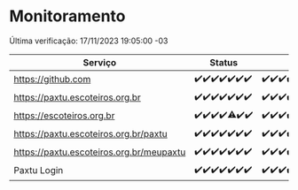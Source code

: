 # Monitoramento

Última verificação: 17/11/2023 19:05:00 -03

|Serviço|Status|Últimas 24h|
|---|---|---|
|https://github.com|<span title="2023-11-10: OK=24">✔️</span><span title="2023-11-11: OK=24">✔️</span><span title="2023-11-12: OK=24">✔️</span><span title="2023-11-13: OK=24">✔️</span><span title="2023-11-14: OK=24">✔️</span><span title="2023-11-15: OK=24">✔️</span><span title="2023-11-16: OK=22">✔️</span>|<span title="16/11/2023 19:05:00 -03 : 200">✔️</span><span title="16/11/2023 20:04:00 -03 : 200">✔️</span><span title="16/11/2023 21:30:00 -03 : 200">✔️</span><span title="16/11/2023 22:46:00 -03 : 200">✔️</span><span title="16/11/2023 23:20:00 -03 : 200">✔️</span><span title="17/11/2023 00:07:00 -03 : 200">✔️</span><span title="17/11/2023 01:07:00 -03 : 200">✔️</span><span title="17/11/2023 02:06:00 -03 : 200">✔️</span><span title="17/11/2023 03:08:00 -03 : 200">✔️</span><span title="17/11/2023 04:05:00 -03 : 200">✔️</span><span title="17/11/2023 05:08:00 -03 : 200">✔️</span><span title="17/11/2023 06:06:00 -03 : 200">✔️</span><span title="17/11/2023 07:06:00 -03 : 200">✔️</span><span title="17/11/2023 08:04:00 -03 : 200">✔️</span><span title="17/11/2023 09:11:00 -03 : 200">✔️</span><span title="17/11/2023 10:09:00 -03 : 200">✔️</span><span title="17/11/2023 11:05:00 -03 : 200">✔️</span><span title="17/11/2023 12:05:00 -03 : 200">✔️</span><span title="17/11/2023 13:09:00 -03 : 200">✔️</span><span title="17/11/2023 14:04:00 -03 : 200">✔️</span><span title="17/11/2023 15:08:00 -03 : 200">✔️</span><span title="17/11/2023 16:03:00 -03 : 200">✔️</span><span title="17/11/2023 17:06:00 -03 : 200">✔️</span><span title="17/11/2023 18:04:00 -03 : 200">✔️</span><span title="17/11/2023 19:05:00 -03 : 200">✔️</span>|
|https://paxtu.escoteiros.org.br|<span title="2023-11-10: OK=24">✔️</span><span title="2023-11-11: OK=24">✔️</span><span title="2023-11-12: OK=24">✔️</span><span title="2023-11-13: OK=24">✔️</span><span title="2023-11-14: OK=24">✔️</span><span title="2023-11-15: OK=24">✔️</span><span title="2023-11-16: OK=22">✔️</span>|<span title="16/11/2023 19:05:00 -03 : 200">✔️</span><span title="16/11/2023 20:04:00 -03 : 200">✔️</span><span title="16/11/2023 21:30:00 -03 : 200">✔️</span><span title="16/11/2023 22:46:00 -03 : 200">✔️</span><span title="16/11/2023 23:20:00 -03 : 200">✔️</span><span title="17/11/2023 00:07:00 -03 : 200">✔️</span><span title="17/11/2023 01:07:00 -03 : 200">✔️</span><span title="17/11/2023 02:06:00 -03 : 200">✔️</span><span title="17/11/2023 03:08:00 -03 : 200">✔️</span><span title="17/11/2023 04:05:00 -03 : 200">✔️</span><span title="17/11/2023 05:08:00 -03 : 200">✔️</span><span title="17/11/2023 06:06:00 -03 : 200">✔️</span><span title="17/11/2023 07:06:00 -03 : 200">✔️</span><span title="17/11/2023 08:04:00 -03 : 200">✔️</span><span title="17/11/2023 09:11:00 -03 : 200">✔️</span><span title="17/11/2023 10:09:00 -03 : 200">✔️</span><span title="17/11/2023 11:05:00 -03 : 200">✔️</span><span title="17/11/2023 12:05:00 -03 : 200">✔️</span><span title="17/11/2023 13:09:00 -03 : 200">✔️</span><span title="17/11/2023 14:04:00 -03 : 200">✔️</span><span title="17/11/2023 15:08:00 -03 : 200">✔️</span><span title="17/11/2023 16:03:00 -03 : 200">✔️</span><span title="17/11/2023 17:06:00 -03 : 200">✔️</span><span title="17/11/2023 18:04:00 -03 : 200">✔️</span><span title="17/11/2023 19:05:00 -03 : 200">✔️</span>|
|https://escoteiros.org.br|<span title="2023-11-10: OK=24">✔️</span><span title="2023-11-11: OK=24">✔️</span><span title="2023-11-12: OK=24">✔️</span><span title="2023-11-13: OK=24">✔️</span><span title="2023-11-14: OK=23, Falhas=1">⚠️</span><span title="2023-11-15: OK=24">✔️</span><span title="2023-11-16: OK=22">✔️</span>|<span title="16/11/2023 19:05:00 -03 : 200">✔️</span><span title="16/11/2023 20:04:00 -03 : 200">✔️</span><span title="16/11/2023 21:30:00 -03 : 200">✔️</span><span title="16/11/2023 22:46:00 -03 : 200">✔️</span><span title="16/11/2023 23:20:00 -03 : 200">✔️</span><span title="17/11/2023 00:07:00 -03 : 200">✔️</span><span title="17/11/2023 01:07:00 -03 : 200">✔️</span><span title="17/11/2023 02:06:00 -03 : 200">✔️</span><span title="17/11/2023 03:08:00 -03 : 200">✔️</span><span title="17/11/2023 04:05:00 -03 : 200">✔️</span><span title="17/11/2023 05:08:00 -03 : 200">✔️</span><span title="17/11/2023 06:06:00 -03 : 200">✔️</span><span title="17/11/2023 07:06:00 -03 : 200">✔️</span><span title="17/11/2023 08:04:00 -03 : 200">✔️</span><span title="17/11/2023 09:11:00 -03 : 200">✔️</span><span title="17/11/2023 10:09:00 -03 : 200">✔️</span><span title="17/11/2023 11:05:00 -03 : 200">✔️</span><span title="17/11/2023 12:05:00 -03 : 200">✔️</span><span title="17/11/2023 13:09:00 -03 : 200">✔️</span><span title="17/11/2023 14:04:00 -03 : 200">✔️</span><span title="17/11/2023 15:08:00 -03 : 200">✔️</span><span title="17/11/2023 16:03:00 -03 : 200">✔️</span><span title="17/11/2023 17:06:00 -03 : 200">✔️</span><span title="17/11/2023 18:04:00 -03 : 200">✔️</span><span title="17/11/2023 19:05:00 -03 : 200">✔️</span>|
|https://paxtu.escoteiros.org.br/paxtu|<span title="2023-11-10: OK=24">✔️</span><span title="2023-11-11: OK=24">✔️</span><span title="2023-11-12: OK=24">✔️</span><span title="2023-11-13: OK=24">✔️</span><span title="2023-11-14: OK=24">✔️</span><span title="2023-11-15: OK=24">✔️</span><span title="2023-11-16: OK=22">✔️</span>|<span title="16/11/2023 19:05:00 -03 : 200">✔️</span><span title="16/11/2023 20:04:00 -03 : 200">✔️</span><span title="16/11/2023 21:30:00 -03 : 200">✔️</span><span title="16/11/2023 22:46:00 -03 : 200">✔️</span><span title="16/11/2023 23:20:00 -03 : 200">✔️</span><span title="17/11/2023 00:07:00 -03 : 200">✔️</span><span title="17/11/2023 01:07:00 -03 : 200">✔️</span><span title="17/11/2023 02:06:00 -03 : 200">✔️</span><span title="17/11/2023 03:08:00 -03 : 200">✔️</span><span title="17/11/2023 04:05:00 -03 : 200">✔️</span><span title="17/11/2023 05:08:00 -03 : 200">✔️</span><span title="17/11/2023 06:06:00 -03 : 200">✔️</span><span title="17/11/2023 07:06:00 -03 : 200">✔️</span><span title="17/11/2023 08:04:00 -03 : 200">✔️</span><span title="17/11/2023 09:11:00 -03 : 200">✔️</span><span title="17/11/2023 10:09:00 -03 : 200">✔️</span><span title="17/11/2023 11:05:00 -03 : 200">✔️</span><span title="17/11/2023 12:05:00 -03 : 200">✔️</span><span title="17/11/2023 13:09:00 -03 : 200">✔️</span><span title="17/11/2023 14:04:00 -03 : 0">❌</span><span title="17/11/2023 15:08:00 -03 : 200">✔️</span><span title="17/11/2023 16:04:00 -03 : 200">✔️</span><span title="17/11/2023 17:06:00 -03 : 200">✔️</span><span title="17/11/2023 18:04:00 -03 : 200">✔️</span><span title="17/11/2023 19:05:00 -03 : 200">✔️</span>|
|https://paxtu.escoteiros.org.br/meupaxtu|<span title="2023-11-10: OK=24">✔️</span><span title="2023-11-11: OK=24">✔️</span><span title="2023-11-12: OK=24">✔️</span><span title="2023-11-13: OK=24">✔️</span><span title="2023-11-14: OK=24">✔️</span><span title="2023-11-15: OK=24">✔️</span><span title="2023-11-16: OK=22">✔️</span>|<span title="16/11/2023 19:05:00 -03 : 200">✔️</span><span title="16/11/2023 20:04:00 -03 : 200">✔️</span><span title="16/11/2023 21:30:00 -03 : 200">✔️</span><span title="16/11/2023 22:46:00 -03 : 200">✔️</span><span title="16/11/2023 23:20:00 -03 : 200">✔️</span><span title="17/11/2023 00:07:00 -03 : 200">✔️</span><span title="17/11/2023 01:07:00 -03 : 200">✔️</span><span title="17/11/2023 02:06:00 -03 : 200">✔️</span><span title="17/11/2023 03:08:00 -03 : 200">✔️</span><span title="17/11/2023 04:05:00 -03 : 200">✔️</span><span title="17/11/2023 05:08:00 -03 : 200">✔️</span><span title="17/11/2023 06:06:00 -03 : 200">✔️</span><span title="17/11/2023 07:06:00 -03 : 200">✔️</span><span title="17/11/2023 08:04:00 -03 : 200">✔️</span><span title="17/11/2023 09:11:00 -03 : 200">✔️</span><span title="17/11/2023 10:09:00 -03 : 200">✔️</span><span title="17/11/2023 11:05:00 -03 : 200">✔️</span><span title="17/11/2023 12:05:00 -03 : 200">✔️</span><span title="17/11/2023 13:09:00 -03 : 200">✔️</span><span title="17/11/2023 14:04:00 -03 : 200">✔️</span><span title="17/11/2023 15:08:00 -03 : 200">✔️</span><span title="17/11/2023 16:04:00 -03 : 200">✔️</span><span title="17/11/2023 17:06:00 -03 : 200">✔️</span><span title="17/11/2023 18:04:00 -03 : 200">✔️</span><span title="17/11/2023 19:05:00 -03 : 200">✔️</span>|
|Paxtu Login|<span title="2023-11-10: OK=24">✔️</span><span title="2023-11-11: OK=24">✔️</span><span title="2023-11-12: OK=24">✔️</span><span title="2023-11-13: OK=24">✔️</span><span title="2023-11-14: OK=24">✔️</span><span title="2023-11-15: OK=24">✔️</span><span title="2023-11-16: OK=22">✔️</span>|<span title="16/11/2023 19:05:00 -03 : 200">✔️</span><span title="16/11/2023 20:04:00 -03 : 200">✔️</span><span title="16/11/2023 21:30:00 -03 : 200">✔️</span><span title="16/11/2023 22:46:00 -03 : 200">✔️</span><span title="16/11/2023 23:20:00 -03 : 200">✔️</span><span title="17/11/2023 00:07:00 -03 : 200">✔️</span><span title="17/11/2023 01:07:00 -03 : 200">✔️</span><span title="17/11/2023 02:06:00 -03 : 200">✔️</span><span title="17/11/2023 03:08:00 -03 : 200">✔️</span><span title="17/11/2023 04:05:00 -03 : 200">✔️</span><span title="17/11/2023 05:08:00 -03 : 200">✔️</span><span title="17/11/2023 06:06:00 -03 : 200">✔️</span><span title="17/11/2023 07:06:00 -03 : 200">✔️</span><span title="17/11/2023 08:04:00 -03 : 200">✔️</span><span title="17/11/2023 09:11:00 -03 : 200">✔️</span><span title="17/11/2023 10:09:00 -03 : 200">✔️</span><span title="17/11/2023 11:05:00 -03 : 200">✔️</span><span title="17/11/2023 12:05:00 -03 : 200">✔️</span><span title="17/11/2023 13:09:00 -03 : 200">✔️</span><span title="17/11/2023 14:04:00 -03 : 200">✔️</span><span title="17/11/2023 15:08:00 -03 : 200">✔️</span><span title="17/11/2023 16:04:00 -03 : 200">✔️</span><span title="17/11/2023 17:07:00 -03 : 200">✔️</span><span title="17/11/2023 18:04:00 -03 : 200">✔️</span><span title="17/11/2023 19:05:00 -03 : 200">✔️</span>|
